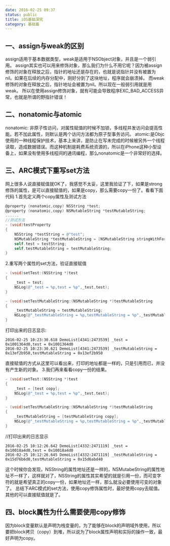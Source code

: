 ```yaml
---
date: 2016-02-25 09:37
status: public
title: iOS基础深究
category: 基础篇
---
```


## 一、assign与weak的区别
assign适用于基本数据类型，weak是适用于NSObject对象，并且是一个弱引用。 
assign其实也可以用来修饰对象，那么我们为什么不用它呢？因为被assign修饰的对象在释放之后，指针的地址还是存在的，也就是说指针并没有被置为nil。如果在后续的内存分配中，刚好分到了这块地址，程序就会崩溃掉。 
而weak修饰的对象在释放之后，指针地址会被置为nil。所以现在一般弱引用就是用weak。 
所以在使用assign修饰对象，就有可能会导致程序EXC_BAD_ACCESS异常，也就是所谓的野指针错误！

## 二、nonatomic与atomic
nonatomic: 非原子性访问，对属性赋值的时候不加锁，多线程并发访问会提高性能。若不加此属性，则默认是两个访问方法都为原子型事务访问。
atomic:是Objc使用的一种线程保护技术，基本上来讲，是防止在写未完成的时候被另外一个线程读取，造成数据错误。而这种机制是耗费系统资源的，所以在iPhone这种小型设备上，如果没有使用多线程间的通讯编程，那么nonatomic是一个非常好的选择。

## 三、ARC模式下重写set方法
网上很多人说直接赋值就OK了，我感觉不太妥，这里我验证了下，如果是strong修饰的属性，是可以直接赋值的，如果是copy，那么需要copy一份了。看看下面代码
1.首先定义两个copy属性及测试方法
```objective-c
@property (nonatomic,copy) NSString *test;
@property (nonatomic,copy) NSMutableString *testMutableString;
......
//测试方法
- (void)testProperty
{
    NSString *testString = @"test";
    NSMutableString *testMutableString = [NSMutableString stringWithFormat:@"testMutableString"];
    self.test = testString;
    self.testMutableString = testMutableString;
}
```
2.重写两个属性的set方法，验证直接赋值
```objective-c
- (void)setTest:(NSString *)test
{
    _test = test;
    NSLog(@"_test = %p,test = %p",_test,test);
}

- (void)setTestMutableString:(NSMutableString *)testMutableString
{
    _testMutableString = testMutableString;
    NSLog(@"_testMutableString = %p,testMutableString = %p",_testMutableString,testMutableString);
}
```
打印出来的日志显示:
```
2016-02-25 10:23:30.618 DemoList[4341:2473539] _test = 0x1001364d0,test = 0x1001364d0
2016-02-25 10:23:30.621 DemoList[4341:2473539] _testMutableString = 0x13ef2b950,testMutableString = 0x13ef2b950
```
直接赋值的方式从这里可以看出来，打印的地址都是一样的，只是引用而已，并没有产生新的对象。
3.我们再来看看copy一份的结果。
```objective-c
- (void)setTest:(NSString *)test
{
    _test = [test copy];
    NSLog(@"_test = %p,test = %p",_test,test);
}

- (void)setTestMutableString:(NSMutableString *)testMutableString
{
    _testMutableString = [testMutableString copy];
    NSLog(@"_testMutableString = %p,testMutableString = %p",_testMutableString,testMutableString);
}
```
//打印出来的日志显示
```
2016-02-25 10:12:26.642 DemoList[4332:2471119] _test = 0x10018a4d0,test = 0x10018a4d0
2016-02-25 10:12:26.645 DemoList[4332:2471119] _testMutableString = 0x15d76b6d0,testMutableString = 0x15d6abd40
```
这个时候你会发现，NSString的属性地址还是一样的，NSMutabeString的属性地址不一样了，这样就对了，NSString的属性其实希望的就是引用一份，而可变字符的就是希望真正的copy一份，如果地址还一样，那么就没必要使用可变的对象了。
总结下ARC模式的set方法，使用copy修饰属性时，最好使用copy去赋值。其他的可以直接赋值就是了。

## 四、block属性为什么需要使用copy修饰
因为block变量默认是声明为栈变量的，为了能够在block的声明域外使用，所以要把block拷贝（copy）到堆，所以说为了block属性声明和实际的操作一致，最好声明为copy。
